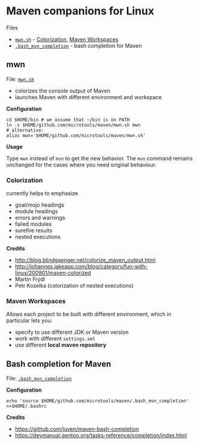 # Maven companions for Linux

Files

* [`mwn.sh`](https://github.com/pkozelka/microtools/blob/master/maven/mwn.sh) - [Colorization](#colorization), [Maven Workspaces](#maven-workspaces)
* [`.bash_mvn_completion`](https://github.com/pkozelka/microtools/blob/master/maven/.bash-completion-for-maven) - bash completion for Maven

## mwn

File: [`mwn.sh`](https://github.com/pkozelka/microtools/blob/master/maven/mwn.sh)

* colorizes the console output of Maven
* launches Maven with different environment and workspace

**Configuration**

```
cd $HOME/bin # we assume that ~/bin is on PATH
ln -s $HOME/github.com/microtools/maven/mwn.sh mwn
# alternative:
alias mwn='$HOME/github.com/microtools/maven/mwn.sh'
```

**Usage**

Type `mwn` instead of `mvn` to get the new behavior.
The `mvn` command remains unchanged for the cases where you need original behaviour.

### Colorization

currently helps to emphasize

* goal/mojo headings
* module headings
* errors and warnings
* failed modules
* surefire results
* nested executions

**Credits**

* http://blog.blindgaenger.net/colorize_maven_output.html
* http://johannes.jakeapp.com/blog/category/fun-with-linux/200901/maven-colorized
* Martin Frýdl
* Petr Kozelka (colorization of nested executions)

### Maven Workspaces

Allows each project to be built with different environment, which in particular lets you:

* specify to use different JDK or Maven version
* work with different `settings.xml`
* use different **local maven repository**

## Bash completion for Maven

File: [`.bash_mvn_completion`](https://github.com/pkozelka/microtools/blob/master/maven/.bash-completion-for-maven)

**Configuration**

```
echo 'source $HOME/github.com/microtools/maven/.bash_mvn_completion' >>$HOME/.bashrc
```

**Credits**

* https://github.com/juven/maven-bash-completion
* https://devmanual.gentoo.org/tasks-reference/completion/index.html



